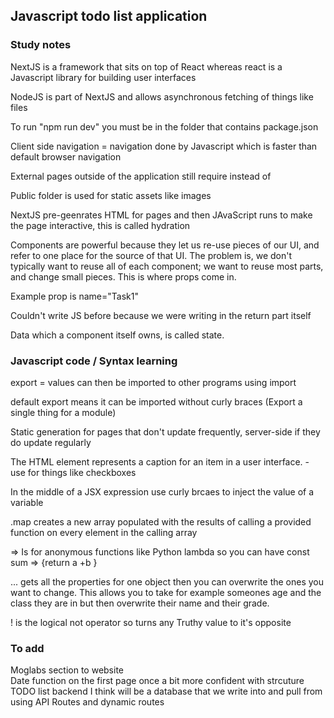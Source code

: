 ## Javascript todo list application

### Study notes

NextJS is a framework that sits on top of React whereas react 
is a Javascript library for building user interfaces

NodeJS is part of NextJS and allows asynchronous fetching of things like files

To run "npm run dev" you must be in the folder that contains package.json  

Client side navigation = navigation done by Javascript which is faster than default browser navigation  

External pages outside of the application still require <a> instead of <Link>  

Public folder is used for static assets like images  

NextJS pre-geenrates HTML for pages and then JAvaScript runs to make the page interactive, this is called hydration 

Components are powerful because they let us re-use pieces of our UI, and refer to one place for the source of that UI. The problem is, we don't typically want to reuse all of each component; we want to reuse most parts, and change small pieces. This is where props come in.

Example prop is name="Task1"

Couldn't write JS before because we were writing in the return part itself

Data which a component itself owns, is called state.

### Javascript code / Syntax learning

export = values can then be imported to other programs using import  

default export means it can be imported without curly braces (Export a single thing for a module)  

Static generation for pages that don't update frequently, server-side if they do update regularly  

The <label> HTML element represents a caption for an item in a user interface. - use for things like checkboxes

In the middle of a JSX expression use curly brcaes to inject the value of a variable

.map creates a new array populated with the results of calling a provided function on every element in the calling array

=> Is for anonymous functions like Python lambda so you can have const sum => {return a +b }

... gets all the properties for one object then you can overwrite the ones you want to change. This allows you to take for example someones age and the class they are in but then overwrite their name and their grade.

! is the logical not operator so turns any Truthy value to it's opposite


### To add

Moglabs section to website  
Date function on the first page once a bit more confident with strcuture  
TODO list backend I think will be a database that we write into and pull from using API Routes and dynamic routes  



